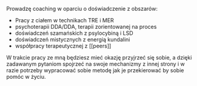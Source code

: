 Prowadzę coaching w oparciu o doświadczenie z obszarów:
* Pracy z ciałem w technikach TRE i MER
* psychoterapii DDA/DDA, terapii zorientowanej na proces
* doświadczeń szamańskich z psylocybiną i LSD
* doświadczeń mistycznych z energią kundalini
* współpracy terapeutycznej z [[peers]]

W trakcie pracy ze mną będziesz mieć okazję przyjrzeć się sobie, a dzięki zadawanym pytaniom spojrzeć na swoje mechanizmy z innej strony i w razie potrzeby wypracować sobie metodę jak je przekierować by sobie pomóc w życiu.
